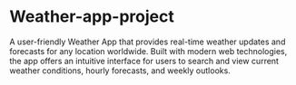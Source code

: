 # Weather-app-project
A user-friendly Weather App that provides real-time weather updates and forecasts for any location worldwide. Built with modern web technologies, the app offers an intuitive interface for users to search and view current weather conditions, hourly forecasts, and weekly outlooks.
